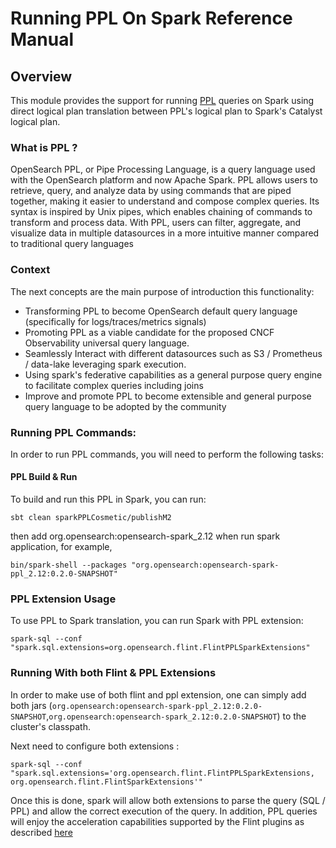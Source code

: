 # Running PPL On Spark Reference Manual

## Overview

This module provides the support for running [PPL](https://github.com/opensearch-project/piped-processing-language) queries on Spark using direct logical plan
translation between PPL's logical plan to Spark's Catalyst logical plan.

### What is PPL ?
OpenSearch PPL, or Pipe Processing Language, is a query language used with the OpenSearch platform and now Apache Spark.
PPL allows users to retrieve, query, and analyze data by using commands that are piped together, making it easier to understand and compose complex queries.
Its syntax is inspired by Unix pipes, which enables chaining of commands to transform and process data. 
With PPL, users can filter, aggregate, and visualize data in multiple datasources in a more intuitive manner compared to traditional query languages

### Context

The next concepts are the main purpose of introduction this functionality:
- Transforming PPL to become OpenSearch default query language (specifically for logs/traces/metrics signals)
- Promoting PPL as a viable candidate for the proposed  CNCF Observability universal query language.
- Seamlessly Interact with different datasources such as S3 / Prometheus / data-lake leveraging spark execution.
- Using spark's federative capabilities as a general purpose query engine to facilitate complex queries including joins 
- Improve and promote PPL to become extensible and general purpose query language to be adopted by the community


### Running PPL Commands:

In order to run PPL commands, you will need to perform the following tasks:

#### PPL Build & Run

To build and run this PPL in Spark, you can run:

```
sbt clean sparkPPLCosmetic/publishM2
```
then add org.opensearch:opensearch-spark_2.12 when run spark application, for example,
```
bin/spark-shell --packages "org.opensearch:opensearch-spark-ppl_2.12:0.2.0-SNAPSHOT"
```

### PPL Extension Usage

To use PPL to Spark translation, you can run Spark with PPL extension:

```
spark-sql --conf "spark.sql.extensions=org.opensearch.flint.FlintPPLSparkExtensions"
```

### Running With both Flint & PPL Extensions
In order to make use of both flint and ppl extension, one can simply add both jars (`org.opensearch:opensearch-spark-ppl_2.12:0.2.0-SNAPSHOT`,`org.opensearch:opensearch-spark_2.12:0.2.0-SNAPSHOT`) to the cluster's
classpath.

Next need to configure both extensions :
```
spark-sql --conf "spark.sql.extensions='org.opensearch.flint.FlintPPLSparkExtensions, org.opensearch.flint.FlintSparkExtensions'"
```

Once this is done, spark will allow both extensions to parse the query (SQL / PPL) and allow the correct execution of the query.
In addition, PPL queries will enjoy the acceleration capabilities supported by the Flint plugins as described [here](index.md)

